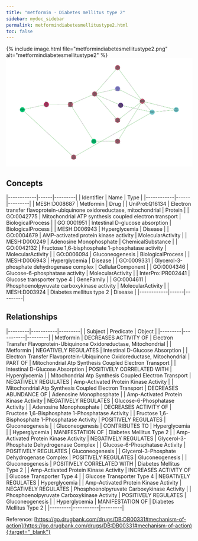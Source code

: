 ```yaml
---
title: "metformin - Diabetes mellitus type 2"
sidebar: mydoc_sidebar
permalink: metformindiabetesmellitustype2.html
toc: false 
---
```


{% include image.html file="metformindiabetesmellitustype2.png" alt="metformindiabetesmellitustype2" %}![Path Visualization](/images/metformindiabetesmellitustype2.png)

## Concepts

|------------|------|---------|
| Identifier | Name | Type    |
|------------|------|---------|
| MESH:D008687 | Metformin | Drug |
| UniProt:Q16134 | Electron transfer flavoprotein-ubiquinone oxidoreductase, mitochondrial | Protein |
| GO:0042775 | Mitochondrial ATP synthesis coupled electron transport | BiologicalProcess |
| GO:0001951 | Intestinal D-glucose absorption | BiologicalProcess |
| MESH:D006943 | Hyperglycemia | Disease |
| GO:0004679 | AMP-activated protein kinase activity | MolecularActivity |
| MESH:D000249 | Adenosine Monophosphate | ChemicalSubstance |
| GO:0042132 | Fructose 1,6-bisphosphate 1-phosphatase activity | MolecularActivity |
| GO:0006094 | Gluconeogenesis | BiologicalProcess |
| MESH:D006943 | Hyperglycemia | Disease |
| GO:0009331 | Glycerol-3-phosphate dehydrogenase complex | CellularComponent |
| GO:0004346 | Glucose-6-phosphatase activity | MolecularActivity |
| InterPro:IPR002441 | Glucose transporter type 4 | GeneFamily |
| GO:0004611 | Phosphoenolpyruvate carboxykinase activity | MolecularActivity |
| MESH:D003924 | Diabetes mellitus type 2 | Disease |
|------------|------|---------|

## Relationships

|---------|-----------|---------|
| Subject | Predicate | Object  |
|---------|-----------|---------|
| Metformin | DECREASES ACTIVITY OF | Electron Transfer Flavoprotein-Ubiquinone Oxidoreductase, Mitochondrial |
| Metformin | NEGATIVELY REGULATES | Intestinal D-Glucose Absorption |
| Electron Transfer Flavoprotein-Ubiquinone Oxidoreductase, Mitochondrial | PART OF | Mitochondrial Atp Synthesis Coupled Electron Transport |
| Intestinal D-Glucose Absorption | POSITIVELY CORRELATED WITH | Hyperglycemia |
| Mitochondrial Atp Synthesis Coupled Electron Transport | NEGATIVELY REGULATES | Amp-Activated Protein Kinase Activity |
| Mitochondrial Atp Synthesis Coupled Electron Transport | DECREASES ABUNDANCE OF | Adenosine Monophosphate |
| Amp-Activated Protein Kinase Activity | NEGATIVELY REGULATES | Glucose-6-Phosphatase Activity |
| Adenosine Monophosphate | DECREASES ACTIVITY OF | Fructose 1,6-Bisphosphate 1-Phosphatase Activity |
| Fructose 1,6-Bisphosphate 1-Phosphatase Activity | POSITIVELY REGULATES | Gluconeogenesis |
| Gluconeogenesis | CONTRIBUTES TO | Hyperglycemia |
| Hyperglycemia | MANIFESTATION OF | Diabetes Mellitus Type 2 |
| Amp-Activated Protein Kinase Activity | NEGATIVELY REGULATES | Glycerol-3-Phosphate Dehydrogenase Complex |
| Glucose-6-Phosphatase Activity | POSITIVELY REGULATES | Gluconeogenesis |
| Glycerol-3-Phosphate Dehydrogenase Complex | POSITIVELY REGULATES | Gluconeogenesis |
| Gluconeogenesis | POSITIVELY CORRELATED WITH | Diabetes Mellitus Type 2 |
| Amp-Activated Protein Kinase Activity | INCREASES ACTIVITY OF | Glucose Transporter Type 4 |
| Glucose Transporter Type 4 | NEGATIVELY REGULATES | Hyperglycemia |
| Amp-Activated Protein Kinase Activity | NEGATIVELY REGULATES | Phosphoenolpyruvate Carboxykinase Activity |
| Phosphoenolpyruvate Carboxykinase Activity | POSITIVELY REGULATES | Gluconeogenesis |
| Hyperglycemia | MANIFESTATION OF | Diabetes Mellitus Type 2 |
|---------|-----------|---------|

Reference: [https://go.drugbank.com/drugs/DB:DB00331#mechanism-of-action](https://go.drugbank.com/drugs/DB:DB00331#mechanism-of-action){:target="_blank"}